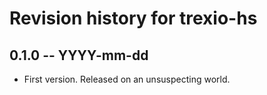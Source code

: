 # Revision history for trexio-hs

## 0.1.0 -- YYYY-mm-dd

* First version. Released on an unsuspecting world.
